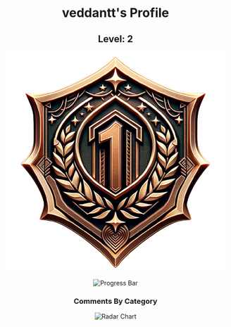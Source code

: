 
<h1 align="center">veddantt's Profile</h1>
    
<h2 align="center">
  <strong>Level: 2</strong>
</h2>
    
<p align="center">
  <img src="https://raw.githubusercontent.com/jaykay9999/ranks/main/bronze1.png" alt="Badge">
</p>
    
<p align="center">
  <img src="https://myserver.gitreviewgame.com/dynamic-svg?progress=2&max=7&timestamp=1708456782882" alt="Progress Bar">
</p>

<h3 align="center">Comments By Category</h3>

<p align="center">
  <img src="https://myserver.gitreviewgame.com/radar-chart?GN=undefined&GP=undefined&G0=undefined&GA=undefined&SN=undefined&SP=undefined&S0=undefined&SA=undefined&PV=undefined&OT=undefined&timestamp=1708456782882" alt="Radar Chart">
</p>
    
<!-- You can add more sections and data as you fetch them from the user's data -->

